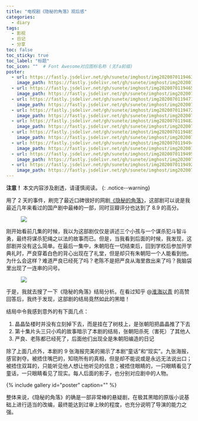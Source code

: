 ```yaml
---
title: "电视剧《隐秘的角落》观后感"
categories:
  - diary
tags:
  - 影视
  - 日记
  - 分享
toc: false
toc_sticky: true
toc_label: "标题"
toc_icon: ""  # Font Awesome对应图标名称 (无fa前缀)	
poster:
  - url: https://fastly.jsdelivr.net/gh/sunete/imghost/img20200701194632.png
    image_path: https://fastly.jsdelivr.net/gh/sunete/imghost/img20200701194632.png
  - url: https://fastly.jsdelivr.net/gh/sunete/imghost/img20200701194653.png
    image_path: https://fastly.jsdelivr.net/gh/sunete/imghost/img20200701194653.png
  - url: https://fastly.jsdelivr.net/gh/sunete/imghost/img20200701194711.png
    image_path: https://fastly.jsdelivr.net/gh/sunete/imghost/img20200701194711.png
  - url: https://fastly.jsdelivr.net/gh/sunete/imghost/img20200701194727.png
    image_path: https://fastly.jsdelivr.net/gh/sunete/imghost/img20200701194727.png
  - url: https://fastly.jsdelivr.net/gh/sunete/imghost/img20200701194829.png
    image_path: https://fastly.jsdelivr.net/gh/sunete/imghost/img20200701194829.png
  - url: https://fastly.jsdelivr.net/gh/sunete/imghost/img20200701194851.png
    image_path: https://fastly.jsdelivr.net/gh/sunete/imghost/img20200701194851.png
  - url: https://fastly.jsdelivr.net/gh/sunete/imghost/img20200701194943.png
    image_path: https://fastly.jsdelivr.net/gh/sunete/imghost/img20200701194943.png
  - url: https://fastly.jsdelivr.net/gh/sunete/imghost/img20200701194959.png
    image_path: https://fastly.jsdelivr.net/gh/sunete/imghost/img20200701194959.png
  - url: https://fastly.jsdelivr.net/gh/sunete/imghost/img20200701194926.png
    image_path: https://fastly.jsdelivr.net/gh/sunete/imghost/img20200701194926.png
---
```

**注意！** 本文内容涉及剧透，请谨慎阅读。
{: .notice--warning}

用了 2 天的事件，刷完了最近口碑很好的网剧[《隐秘的角落》][1]，这部剧可以说是我最近几年来看过的国产剧中最棒的一部，同时豆瓣评分也达到了 8.9 的高分。

<figure> <a href="https://fastly.jsdelivr.net/gh/sunete/imghost/img20200703151642.png"><img src="https://fastly.jsdelivr.net/gh/sunete/imghost/img20200703151642.png"></a> </figure>

刚开始看前几集的时候，我以为这部剧仅仅是讲述三个小孩与一个谋杀犯斗智斗勇，最终将谋杀犯绳之以法的故事而已。但是，当我看到后面的时候，我发现，这部剧并没有这么简单。在最后一集中，朱朝阳在一切结束后，回到学校后参加开学典礼时，严良穿着白色的背心出现在了礼堂，但是却只有朱朝阳一个人能看到他。为什么会这样？难道严良已经死了吗？老陈不是把严良从海里救出来了吗？我脑袋里出现了一连串的问号。

<figure> <a href="https://fastly.jsdelivr.net/gh/sunete/imghost/img20200703153745.png"><img src="https://fastly.jsdelivr.net/gh/sunete/imghost/img20200703153745.png"></a> </figure>

于是，我就去搜了一下《隐秘的角落》结局分析。在看过知乎 @[淮海以青][2] 的高赞回答后，我终于发现，这部剧的结局竟然如此的黑暗！

结局中令我感到意外的有下面几点：

1. 晶晶坠楼时并没有立刻掉下去，而是挂在了树枝上，是张朝阳把晶晶推了下去
2. 第十集片头三只小鸡的故事暗示了本剧的结局，张朝阳杀死（害死）了其他人
3. 严良、老陈都已经死了，后面他们出现全是朱朝阳编造的日记

除了上面几点外，本剧的 9 张海报完美的揭示了本剧“童话”和“现实”。九张海报，感官剥夺。被捂住嘴巴的，知晓所有的真相，但是却不能说或是永远无法说出口；被捂住双耳的，只能听见他人想让他听见的信息；被捂住眼睛的，一只眼睛看见了童话，一只眼睛看见了现实。每人后面的影子，也分别对应剧中的人物。

{% include gallery id="poster" caption="" %}

整体来说，《隐秘的角落》的确是一部非常棒的悬疑剧，在极其黑暗的原版小说基础上进行适当的改编，最终能达到过审上映的程度，也充分说明了导演的能力之强。


[1]: https://movie.douban.com/subject/33404425/
[2]: https://www.zhihu.com/question/401743962/answer/1290501731